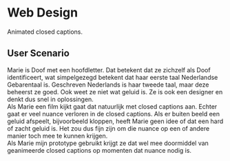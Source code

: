 # Web Design
Animated closed captions.

## User Scenario
Marie is Doof met een hoofdletter. Dat betekent dat ze zichzelf als Doof identificeert, wat simpelgezegd betekent dat haar eerste taal Nederlandse Gebarentaal is. Geschreven Nederlands is haar tweede taal, maar deze beheerst ze goed. Ook weet ze niet wat geluid is. Ze is ook een designer en denkt dus snel in oplossingen.  
Als Marie een film kijkt gaat dat natuurlijk met closed captions aan. Echter gaat er veel nuance verloren in de closed captions. Als er buiten beeld een geluid afspeelt, bijvoorbeeld kloppen, heeft Marie geen idee of dat een hard of zacht geluid is. Het zou dus fijn zijn om die nuance op een of andere manier toch mee te kunnen krijgen.  
Als Marie mijn prototype gebruikt krijgt ze dat wel mee doormiddel van geanimeerde closed captions op momenten dat nuance nodig is.
